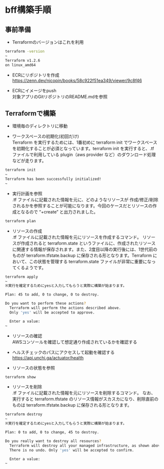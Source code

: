 # bff構築手順

## 事前準備

* Terraformのバージョンはこれを利用
  
```sh
terraform -version
~
Terraform v1.2.6
on linux_amd64
```

* ECRにリポジトリを作成  
  <https://zenn.dev/nicopin/books/58c922f51ea349/viewer/9c8f46>

* ECRにイメージをpush  
  対象アプリのGitリポジトリのREADME.mdを参照

## Terraformで構築

* 環境毎のディレクトリに移動

* ワークスペースの初期化(初回だけ)  
  Terraform を実行するためには、1番初めに terraform init でワークスペースを初期化することが必須となっています。terraform init を実行すると、.tf ファイルで利用している plugin（aws provider など）のダウンロード処理などが走ります。
  
```sh
terraform init
~
Terraform has been successfully initialized!
~
```

* 実行計画を参照  
  .tf ファイルに記載された情報を元に、どのようなリソースが 作成/修正/削除 されるかを参照することが可能になります。今回のケースだとリソースの作成となるので “+create” と出力されました。
  
```sh
terraform plan
```

* リソースの作成  
  .tf ファイルに記載された情報を元にリソースを作成するコマンド。
リソースが作成されると terraform.state というファイルに、作成されたリソースに関連する情報が保存されます。また、2度目以降の実行後には、1世代前のものが terraform.tfstate.backup に保存される形となります。Terraform において、この状態を管理する terraform.state ファイルが非常に重要になってくるようです。

```sh
terraform apply
~
※実行を確定するためにyesと入力してもらうと実際に構築が始まります。

Plan: 45 to add, 0 to change, 0 to destroy.

Do you want to perform these actions?
  Terraform will perform the actions described above.
  Only 'yes' will be accepted to approve.

  Enter a value: 
~
```

* リソースの確認  
  AWSコンソールを確認して想定通り作成されているかを確認する

* ヘルスチェックのパスにアクセスして起動を確認する  
  <https://api.unchi.ga/actuator/health>

* リソースの状態を参照  

```sh
terraform show
```

* リソースを削除  
  .tf ファイルに記載された情報を元にリソースを削除するコマンド。
なお、実行すると terraform.tfstate のリソース情報がスカスカになり、削除直前のものは terraform.tfstate.backup に保存される形となります。

```sh
terraform destroy
~
※実行を確定するためにyesと入力してもらうと実際に構築が始まります。

Plan: 0 to add, 0 to change, 45 to destroy.

Do you really want to destroy all resources?
  Terraform will destroy all your managed infrastructure, as shown above.
  There is no undo. Only 'yes' will be accepted to confirm.

  Enter a value: 
~
```
